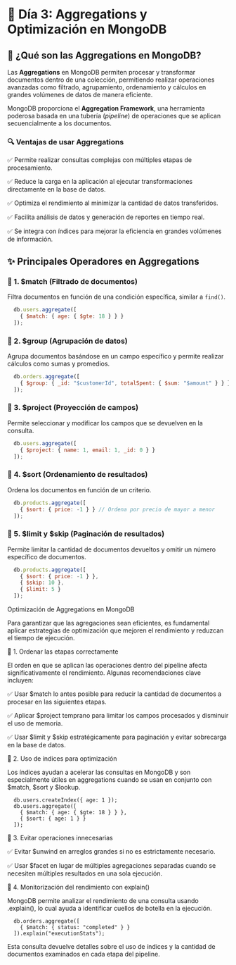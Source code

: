 # 📌 Día 3: Aggregations y Optimización en MongoDB

## 🔹 ¿Qué son las Aggregations en MongoDB?

Las **Aggregations** en MongoDB permiten procesar y transformar documentos dentro de una colección, permitiendo realizar operaciones avanzadas como filtrado, agrupamiento, ordenamiento y cálculos en grandes volúmenes de datos de manera eficiente.

MongoDB proporciona el **Aggregation Framework**, una herramienta poderosa basada en una tubería (*pipeline*) de operaciones que se aplican secuencialmente a los documentos.

### 🔍 Ventajas de usar Aggregations

✅ Permite realizar consultas complejas con múltiples etapas de procesamiento.

✅ Reduce la carga en la aplicación al ejecutar transformaciones directamente en la base de datos.

✅ Optimiza el rendimiento al minimizar la cantidad de datos transferidos.

✅ Facilita análisis de datos y generación de reportes en tiempo real.

✅ Se integra con índices para mejorar la eficiencia en grandes volúmenes de información.

## ✨ Principales Operadores en Aggregations

### 📌 1. **$match** (Filtrado de documentos)

Filtra documentos en función de una condición específica, similar a `find()`.

```javascript
  db.users.aggregate([
    { $match: { age: { $gte: 18 } } }
  ]);
```

### 📌 2. **$group** (Agrupación de datos)

Agrupa documentos basándose en un campo específico y permite realizar cálculos como sumas y promedios.

```javascript
  db.orders.aggregate([
    { $group: { _id: "$customerId", totalSpent: { $sum: "$amount" } } }
  ]);
```

### 📌 3. **$project** (Proyección de campos)

Permite seleccionar y modificar los campos que se devuelven en la consulta.

```javascript
  db.users.aggregate([
    { $project: { name: 1, email: 1, _id: 0 } }
  ]);
```

### 📌 4. **$sort** (Ordenamiento de resultados)

Ordena los documentos en función de un criterio.

```javascript
  db.products.aggregate([
    { $sort: { price: -1 } } // Ordena por precio de mayor a menor
  ]);
```

### 📌 5. **$limit y $skip** (Paginación de resultados)

Permite limitar la cantidad de documentos devueltos y omitir un número específico de documentos.

```javascript
  db.products.aggregate([
    { $sort: { price: -1 } },
    { $skip: 10 },
    { $limit: 5 }
  ]);
```

Optimización de Aggregations en MongoDB

Para garantizar que las agregaciones sean eficientes, es fundamental aplicar estrategias de optimización que mejoren el rendimiento y reduzcan el tiempo de ejecución.

📌 1. Ordenar las etapas correctamente

El orden en que se aplican las operaciones dentro del pipeline afecta significativamente el rendimiento. Algunas recomendaciones clave incluyen:

✅ Usar $match lo antes posible para reducir la cantidad de documentos a procesar en las siguientes etapas.

✅ Aplicar $project temprano para limitar los campos procesados y disminuir el uso de memoria.

✅ Usar $limit y $skip estratégicamente para paginación y evitar sobrecarga en la base de datos.

📌 2. Uso de índices para optimización

Los índices ayudan a acelerar las consultas en MongoDB y son especialmente útiles en aggregations cuando se usan en conjunto con $match, $sort y $lookup.

```
  db.users.createIndex({ age: 1 });
  db.users.aggregate([
    { $match: { age: { $gte: 18 } } },
    { $sort: { age: 1 } }
  ]);
```

📌 3. Evitar operaciones innecesarias

✅ Evitar $unwind en arreglos grandes si no es estrictamente necesario.

✅ Usar $facet en lugar de múltiples agregaciones separadas cuando se necesiten múltiples resultados en una sola ejecución.

📌 4. Monitorización del rendimiento con explain()

MongoDB permite analizar el rendimiento de una consulta usando .explain(), lo cual ayuda a identificar cuellos de botella en la ejecución.

```
  db.orders.aggregate([
    { $match: { status: "completed" } }
  ]).explain("executionStats");
```
Esta consulta devuelve detalles sobre el uso de índices y la cantidad de documentos examinados en cada etapa del pipeline.